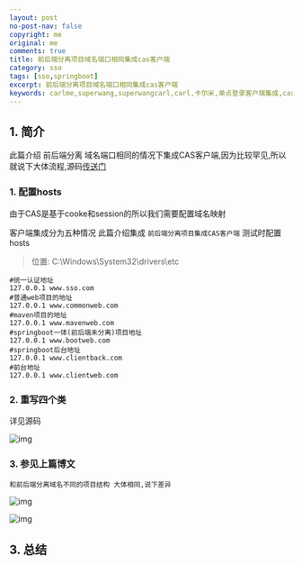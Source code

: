 ```yaml
---
layout: post
no-post-nav: false 
copyright: me
original: me
comments: true
title: 前后端分离项目域名端口相同集成cas客户端
category: sso
tags: [sso,springboot]
excerpt: 前后端分离项目域名端口相同集成cas客户端
keywords: carlme,superwang,superwangcarl,carl,卡尔米,单点登录客户端集成,cas,client,springboot,前后端分离
---
```


## 1. 简介

此篇介绍 前后端分离 域名端口相同的情况下集成CAS客户端,因为比较罕见,所以就说下大体流程,源码[传送门](https://github.com/SuperWangCarl/cas-client/tree/master/sso-client-springboot-back-web)

### 1. 配置hosts

由于CAS是基于cooke和session的所以我们需要配置域名映射

客户端集成分为五种情况 此篇介绍集成 `前后端分离项目集成CAS客户端`
测试时配置hosts

> 位置: C:\Windows\System32\drivers\etc

```shell
#统一认证地址
127.0.0.1 www.sso.com
#普通web项目的地址
127.0.0.1 www.commonweb.com
#maven项目的地址
127.0.0.1 www.mavenweb.com
#springboot一体(前后端未分离)项目地址
127.0.0.1 www.bootweb.com
#springboot后台地址
127.0.0.1 www.clientback.com
#前台地址
127.0.0.1 www.clientweb.com
```

### 2. 重写四个类

详见源码

![img](../../assets/images/blog/2019/20190412155847.png)

### 3. 参见上篇博文

`和前后端分离域名不同的项目结构 大体相同,说下差异`

![img](../../assets/images/blog/2019/20190412160143.png)

![img](../../assets/images/blog/2019/20190412160050.png)

## 3. 总结

